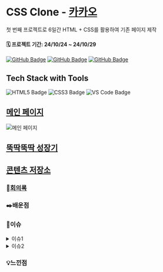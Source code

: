 
# CSS Clone - [카카오](https://www.kakaocorp.com/page/)

첫 번째 프로젝트로 6일간 HTML + CSS를 활용하여 기존 페이지 제작

#### 🗓️ 프로젝트 기간: 24/10/24 ~ 24/10/29



[![GitHub Badge](https://img.shields.io/badge/ThoI－i-181717?logo=github&logoColor=white&labelColor=181717)](https://github.com/ThoI-i)
[![GitHub Badge](https://img.shields.io/badge/yujin－5-181717?logo=github&logoColor=white&labelColor=181717)](https://github.com/yujin-5)
[![GitHub Badge](https://img.shields.io/badge/parkchenui-181717?logo=github&logoColor=white&labelColor=181717)](https://github.com/parkchenui)


## Tech Stack with Tools
![HTML5 Badge](https://img.shields.io/badge/HTML5-E34F26?logo=html5&logoColor=white)
![CSS3 Badge](https://img.shields.io/badge/CSS3-1572B6?logo=css3&logoColor=white)
 ![VS Code Badge](https://img.shields.io/badge/Visual%20Studio%20Code-007ACC?logo=visual-studio-code&logoColor=white)


## **[메인 페이지](https://www.kakaocorp.com/page/)**
![메인 페이지](https://cdn.discordapp.com/attachments/1300055715003633667/1300779047084757023/image.png?ex=67221464&is=6720c2e4&hm=0e55d7e46f00ecd15d2ea56f005253598e0a3fcac5a228c244dba6b1399de305&.png.)

## **[뚝딱뚝딱 성장기](https://www.kakaocorp.com/page/story/history)**

## **[콘텐츠 저장소](https://www.kakaocorp.com/page/story/archives)**

### 📜[회의록](https://www.notion.so/12920f09dc2a803594e0daef10f9c3a1?v=12920f09dc2a8177862c000c67077de9)

### ✒️배운점

### 📌이슈
<details>
  <summary>이슈1</summary>

  여기에 드롭다운으로 숨길 내용을 작성합니다.
  
  - 예: 목록 항목 1
  - 예: 목록 항목 2
</details>
<details>
  <summary>이슈2</summary>

  여기에 드롭다운으로 숨길 내용을 작성합니다.
  
  - 예: 목록 항목 1
  - 예: 목록 항목 2
</details>

### 💡느낀점
